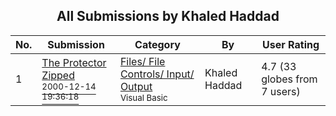 ﻿<div align="center">

## All Submissions by Khaled Haddad

</div>

No.  | Submission | Category | By   | User Rating
---- | ---------- | -------- | ---- | -----------
1 | [The Protector Zipped<br /><sup>2000-12-14 19:36:18</sup>](https://github.com/Planet-Source-Code/khaled-haddad-the-protector-zipped__1-13460) | [Files/ File Controls/ Input/ Output<br /><sup>Visual Basic</sup>](../ByCategory/files-file-controls-input-output__1-3.md) | Khaled Haddad | 4.7 (33 globes from 7 users)
